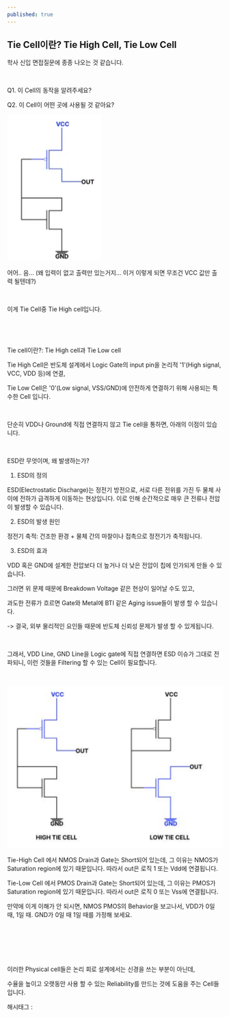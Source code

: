 ```yaml
---
published: true
---
```

## Tie Cell이란? Tie High Cell, Tie Low Cell

학사 신입 면접질문에 종종 나오는 것 같습니다.

​

Q1. 이 Cell의 동작을 알려주세요?

Q2. 이 Cell이 어떤 곳에 사용될 것 같아요?

![4](/assets/img/223609237659/4.png)

어어.. 음... (왜 입력이 없고 출력만 있는거지... 이거 이렇게 되면 무조건 VCC 값만 출력 될텐데?)

​

이게 Tie Cell중 Tie High cell입니다.

​

​

Tie cell이란?: Tie High cell과 Tie Low cell

Tie High Cell은 반도체 설계에서 Logic Gate의 input pin을 논리적 '1'(High signal, VCC, VDD 등)에 연결,

Tie Low Cell은 '0'(Low signal, VSS/GND)에 안전하게 연결하기 위해 사용되는 특수한 Cell 입니다.

​

단순히 VDD나 Ground에 직접 연결하지 않고 Tie cell을 통하면, 아래의 이점이 있습니다.

​

ESD란 무엇이며, 왜 발생하는가?

1. ESD의 정의

ESD(Electrostatic Discharge)는 정전기 방전으로, 서로 다른 전위를 가진 두 물체 사이에 전하가 급격하게 이동하는 현상입니다. 이로 인해 순간적으로 매우 큰 전류나 전압이 발생할 수 있습니다.

2. ESD의 발생 원인

정전기 축적: 건조한 환경 + 물체 간의 마찰이나 접촉으로 정전기가 축적됩니다.

3. ESD의 효과

VDD 혹은 GND에 설계한 전압보다 더 높거나 더 낮은 전압이 칩에 인가되게 만들 수 있습니다.

그러면 위 문제 때문에 Breakdown Voltage 같은 현상이 일어날 수도 있고,

과도한 전류가 흐르면 Gate와 Metal에 BTI 같은 Aging issue들이 발생 할 수 있습니다.

-> 결국, 외부 물리적인 요인들 때문에 반도체 신뢰성 문제가 발생 할 수 있게됩니다.

​

그래서, VDD Line, GND Line을 Logic gate에 직접 연결하면 ESD 이슈가 그대로 전파되니, 이런 것들을 Filtering 할 수 있는 Cell이 필요합니다.

​

![5](/assets/img/223609237659/5.png)

Tie-High Cell 에서 NMOS Drain과 Gate는 Short되어 있는데, 그 이유는 NMOS가 Saturation region에 있기 때문입니다. 따라서 out은 로직 1 또는 Vdd에 연결됩니다.

Tie-Low Cell 에서 PMOS Drain과 Gate는 Short되어 있는데, 그 이유는 PMOS가 Saturation region에 있기 때문입니다. 따라서 out은 로직 0 또는 Vss에 연결됩니다.

만약에 이게 이해가 안 되시면, NMOS PMOS의 Behavior을 보고나서, VDD가 0일 때, 1일 때. GND가 0일 때 1일 때를 가정해 보세요.

​

​

​

이러한 Physical cell들은 논리 회로 설계에서는 신경을 쓰는 부분이 아닌데,

수율을 높이고 오랫동안 사용 할 수 있는 Reliability를 만드는 것에 도움을 주는 Cell들입니다.

 해시태그 : 